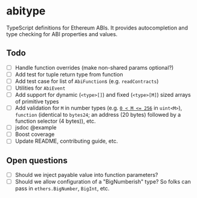 # abitype

TypeScript definitions for Ethereum ABIs. It provides autocompletion and type checking for ABI properties and values.

## Todo

- [ ] Handle function overrides (make non-shared params optional?)
- [ ] Add test for tuple return type from function
- [ ] Add test case for list of `AbiFunction`s (e.g. `readContracts`)
- [ ] Utilities for `AbiEvent`
- [ ] Add support for dynamic (`<type>[]`) and fixed (`<type>[M]`) sized arrays of primitive types
- [ ] Add validation for `M` in number types (e.g. [`0 < M <= 256`](https://github.com/type-challenges/type-challenges/blob/main/questions/00734-extreme-inclusive-range/README.md) in `uint<M>`), `function` (identical to `bytes24`; an address (20 bytes) followed by a function selector (4 bytes)), etc.
- [ ] jsdoc @example
- [ ] Boost coverage
- [ ] Update README, contributing guide, etc.

## Open questions

- [ ] Should we inject payable value into function parameters?
- [ ] Should we allow configuration of a "BigNumberish" type? So folks can pass in `ethers.BigNumber`, `BigInt`, etc.
